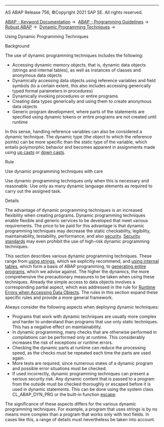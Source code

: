   

* * *

AS ABAP Release 756, ©Copyright 2021 SAP SE. All rights reserved.

[ABAP - Keyword Documentation](javascript:call_link\('abenabap.htm'\)) →  [ABAP - Programming Guidelines](javascript:call_link\('abenabap_pgl.htm'\)) →  [Robust ABAP](javascript:call_link\('abenrobust_abap_gdl.htm'\)) →  [Dynamic Programming Techniques](javascript:call_link\('abendynamic_prog_technique_gdl.htm'\)) → 

Using Dynamic Programming Techniques

Background

The use of dynamic programming techniques includes the following:

-   Accessing dynamic memory objects, that is, dynamic data objects (strings and internal tables), as well as instances of classes and anonymous data objects
-   Dynamically accessing data objects using reference variables and field symbols (to a certain extent, this also includes accessing generically typed formal parameters in procedures)
-   Dynamically invoking procedures or entire programs
-   Creating data types generically and using them to create anonymous data objects
-   Generic program development, where parts of the statements are specified using dynamic tokens or entire programs are not created until runtime

In this sense, handling reference variables can also be considered a dynamic technique. The dynamic type (the object to which the reference points) can be more specific than the static type of the variable, which entails polymorphic behavior and becomes apparent in assignments made using [up casts](javascript:call_link\('abenup_cast_glosry.htm'\) "Glossary Entry") or [down casts](javascript:call_link\('abendown_cast_glosry.htm'\) "Glossary Entry").

Rule

Use dynamic programming techniques with care

Use dynamic programming techniques only when this is necessary and reasonable. Use only as many dynamic language elements as required to carry out the assigned task.

Details

The advantage of dynamic programming techniques is an increased flexibility when creating programs. Dynamic programming techniques enable flexible and generic services to be developed that meet various requirements. The price to be paid for this advantage is that dynamic programming techniques may decrease the static checkability, legibility, maintainability, testability, performance, and also [security](javascript:call_link\('abenabap_security.htm'\)). [Security standards](javascript:call_link\('abencorrectness_quality_guidl.htm'\) "Guideline") may even prohibit the use of high-risk dynamic programming techniques.

This section describes various dynamic programming techniques. These range from [using strings](javascript:call_link\('abenstrings_guidl.htm'\) "Guideline"), which we explicitly recommend, and [using internal tables](javascript:call_link\('abenitab_gdl.htm'\)), which form a basis of ABAP programming, to [generating entire programs](javascript:call_link\('abengeneric_progr_guidl.htm'\) "Guideline"), which we advise against. The higher the dynamics, the more comprehensive the precautionary measures to be taken when using these techniques. Already the simple access to data objects involves a corresponding partial aspect, which was addressed in the rule for [Runtime Errors when Accessing Data Objects](javascript:call_link\('abenruntime_error_dyn_proc_guidl.htm'\) "Guideline"). The rules in this section expand these specific rules and provide a more general framework.

Always consider the following aspects when deploying dynamic techniques:

-   Programs that work with dynamic techniques are usually more complex and harder to understand than programs that use only static techniques. This has a negative effect on maintainability.
-   In dynamic programming, many checks that are otherwise performed in compilations can be performed only at runtime. This considerably increases the risk of exceptions or runtime errors.
-   Checking the dynamic parts at runtime can reduce the processing speed, as the checks must be repeated each time the parts are used again.
-   More tests are required, since numerous states of a dynamic program and possible error situations must be checked.
-   If used incorrectly, dynamic programming techniques can present a serious security risk. Any dynamic content that is passed to a program from the outside must be checked thoroughly or escaped before it is used in dynamic statements. This can be done using the system class CL\_ABAP\_DYN\_PRG or the built-in function [escape](javascript:call_link\('abenescape_functions.htm'\)).

The significance of these aspects differs for the various dynamic programming techniques. For example, a program that uses strings is by no means more complex than a program that works only with text fields. In cases like this, a range of details must nevertheless be taken into account.